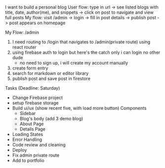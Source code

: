  I want to build a personal blog
 User flow: type in url -> see listed blogs with title, date, author(me), and snippets -> click on post to navigate and view full posts
 My flow: visit /admin -> login -> fill in post details -> publish post -> post appears on homepage

 My Flow: /admin
 1. I need routing to /login that navigates to /admin(private route) using react router
 2. using firebase auth to login but here's the catch only i can login no other dude
    - no need to sign up, i will create my account manually
 3. create form entry
 4. search for markdown or editor library
 5. publish post and save post in firestore



Tasks (Deadline: Saturday)
- Change Firebase project
- setup firebase storage
- Build ui/ux (show recent five, with load more button)
  Components
   - Sidebar
   - Blog's body (add 3 demo blog)
   - About Page
   - Details Page
- Loading States
- Error Handling
- Code review and cleaning
- Deploy
- Fix admin private route
- Add to portfolio

